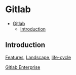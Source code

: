 # Gitlab

- [Gitlab](#gitlab)
  - [Introduction](#introduction)

## Introduction

[Features](https://about.gitlab.com/is-it-any-good/), [Landscape](https://about.gitlab.com/devops-tools/), [life-cycle](https://about.gitlab.com/stages-devops-lifecycle/)

[Gitlab Enterprise](https://gitlab.com/gitlab-org/gitlab-ee)